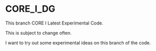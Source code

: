 # CORE_I_DG
This branch CORE I Latest Experimental Code.

This is subject to change often.

I want to try out some experimental ideas on this branch of the code.
